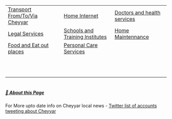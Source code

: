 |                                                                   |                                                             |                                                          |
|-------------------------------------------------------------------|-------------------------------------------------------------|----------------------------------------------------------|
|[Transport From/To/Via Cheyyar ](/Yellow_Pages/Bus_Taxi_Auto.md) | [Home Internet ](/Yellow_Pages/Home_Internet.md)              | [Doctors and health services](/Yellow_Pages/Health.md)   |
|[Legal Services](/Yellow_Pages/Legal.md)                         | [Schools and Training Institutes](/Yellow_Pages/Education.md) | [Home Maintennance ](/Yellow_Pages/Home_Maintennance.md) |
|[Food and Eat out places](/Yellow_Pages/Food.md)                 | [Personal Care Services](/Yellow_Pages/Personals.md)          |                                                          |
| |  |  |
| |  |  |
| |  |  |
| |  |  |
| |  |  |
| |  |  |
| |  |  |
| |  |  |
| |  |  |
| |  |  |
| |  |  |

# 
##### [📶 About this Page](/About_this_Page.md)  
For More upto date info on Cheyyar local news  - [Twitter list of accounts tweeting about Cheyyar](https://twitter.com/i/lists/1468486874947751940)
